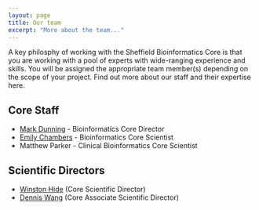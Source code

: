 ```yaml
---
layout: page
title: Our team
excerpt: "More about the team..."
---
```


A key philosphy of working with the Sheffield Bioinformatics Core is that you are working with a pool of experts with wide-ranging experience and skills. You will be assigned the appropriate team member(s) depending on the scope of your project. Find out more about our staff and their expertise here.

## Core Staff

- [Mark Dunning](http://sbc.shef.ac.uk/team/mark/index.html) - Bioinformatics Core Director
- [Emily Chambers](http://sbc.shef.ac.uk/team/emily/) - Bioinformatics Core Scientist
- Matthew Parker - Clinical Bioinformatics Core Scientist

## Scientific Directors

- [Winston Hide](http://sbc.shef.ac.uk/team/win/) (Core Scientific Director)
- [Dennis Wang](http://sbc.shef.ac.uk/team/dennis/) (Core Associate Scientific Director)
